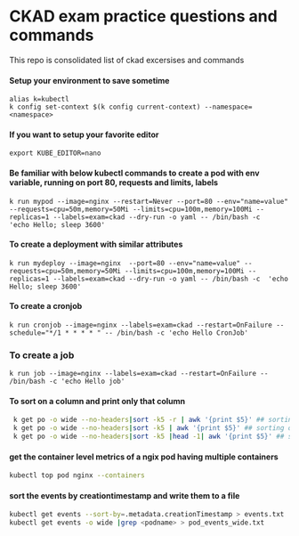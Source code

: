 # CKAD exam practice questions and commands 

This repo is consolidated list of ckad excersises and commands 

#### Setup your environment to save sometime 
```
alias k=kubectl 
k config set-context $(k config current-context) --namespace=<namespace>
```
#### If you want to setup your favorite editor 
```
export KUBE_EDITOR=nano

```
#### Be familiar with below kubectl commands to create a pod with env variable, running on port 80, requests and limits, labels  
```
k run mypod --image=nginx --restart=Never --port=80 --env="name=value" --requests=cpu=50m,memory=50Mi --limits=cpu=100m,memory=100Mi --replicas=1 --labels=exam=ckad --dry-run -o yaml -- /bin/bash -c 
'echo Hello; sleep 3600' 

```

#### To create a deployment with similar attributes 
```
k run mydeploy --image=nginx  --port=80 --env="name=value" --requests=cpu=50m,memory=50Mi --limits=cpu=100m,memory=100Mi --replicas=1 --labels=exam=ckad --dry-run -o yaml -- /bin/bash -c  'echo Hello; sleep 3600'  

```
#### To create a cronjob 
```
k run cronjob --image=nginx --labels=exam=ckad --restart=OnFailure --schedule="*/1 * * * * " -- /bin/bash -c 'echo Hello CronJob'
```
### To create a job 
```
k run job --image=nginx --labels=exam=ckad --restart=OnFailure -- /bin/bash -c 'echo Hello job'
```
#### To sort on a column and print only that column 
```bash
 k get po -o wide --no-headers|sort -k5 -r | awk '{print $5}' ## sorting on column 5 (-r to reverse) and printing only that column
 k get po -o wide --no-headers|sort -k5 | awk '{print $5}' ## sorting on column 5 and printing only that column
 k get po -o wide --no-headers|sort -k5 |head -1| awk '{print $5}' ## sorting on column 5 and printing only that column and first one
``` 

#### get the container level metrics of a ngix pod having multiple containers
```bash
kubectl top pod nginx --containers
```

#### sort the events by creationtimestamp and write them to a file 
```bash
kubectl get events --sort-by=.metadata.creationTimestamp > events.txt
kubectl get events -o wide |grep <podname> > pod_events_wide.txt 
```